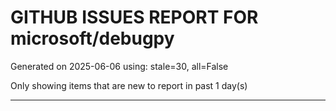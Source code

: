 
# GITHUB ISSUES REPORT FOR microsoft/debugpy


Generated on 2025-06-06 using: stale=30, all=False


Only showing items that are new to report in past 1 day(s)


---




















